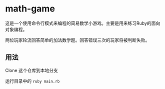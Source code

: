 # math-game
这是一个使用命令行模式来编程的简易数学小游戏。主要是用来练习Ruby的面向对象编程。

两位玩家轮流回答简单的加法数学题。回答错误三次的玩家将被判断失败。

## 用法
Clone 这个仓库到本地分支

运行目录中的 `ruby main.rb`

